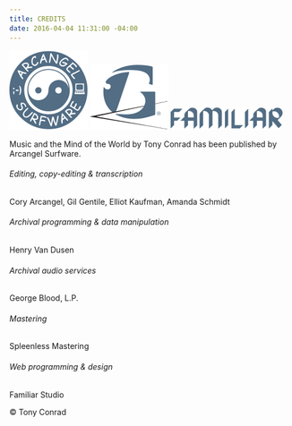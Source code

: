 ```yaml
---
title: CREDITS
date: 2016-04-04 11:31:00 -04:00
---
```


[![Arcangel Surfware](/images/arcangel.svg)](http://www.arcangelsurfware.biz/)
![George Blood, L.P.](/images/george-blood.svg)
![Familiar Studio](/images/familiar.svg)

Music and the Mind of the World by Tony Conrad has been published by Arcangel Surfware.

###### Editing, copy-editing & transcription
Cory Arcangel, Gil Gentile, Elliot Kaufman, Amanda Schmidt

###### Archival programming & data manipulation
Henry Van Dusen 

###### Archival audio services
George Blood, L.P.

###### Mastering
Spleenless Mastering

###### Web programming & design
Familiar Studio 

© Tony Conrad